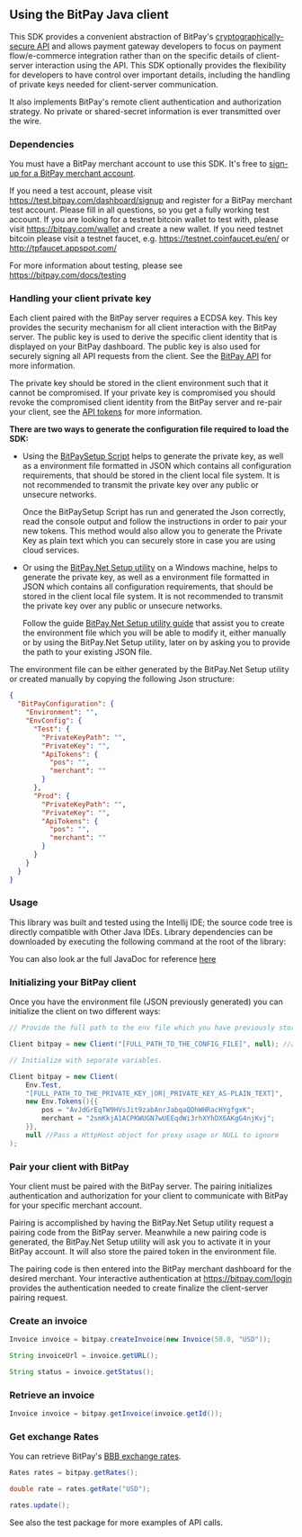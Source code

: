## Using the BitPay Java client

This SDK provides a convenient abstraction of BitPay's [cryptographically-secure API](https://bitpay.com/api) and allows payment gateway developers to focus on payment flow/e-commerce integration rather than on the specific details of client-server interaction using the API.  This SDK optionally provides the flexibility for developers to have control over important details, including the handling of private keys needed for client-server communication.

It also implements BitPay's remote client authentication and authorization strategy.  No private or shared-secret information is ever transmitted over the wire.

### Dependencies

You must have a BitPay merchant account to use this SDK.  It's free to [sign-up for a BitPay merchant account](https://bitpay.com/start).

If you need a test account, please visit https://test.bitpay.com/dashboard/signup and register for a BitPay merchant test account. Please fill in all questions, so you get a fully working test account.
If you are looking for a testnet bitcoin wallet to test with, please visit https://bitpay.com/wallet and
create a new wallet.
If you need testnet bitcoin please visit a testnet faucet, e.g. https://testnet.coinfaucet.eu/en/ or http://tpfaucet.appspot.com/

For more information about testing, please see https://bitpay.com/docs/testing

### Handling your client private key

Each client paired with the BitPay server requires a ECDSA key.  This key provides the security mechanism for all client interaction with the BitPay server. The public key is used to derive the specific client identity that is displayed on your BitPay dashboard.  The public key is also used for securely signing all API requests from the client.  See the [BitPay API](https://bitpay.com/api) for more information.

The private key should be stored in the client environment such that it cannot be compromised.  If your private key is compromised you should revoke the compromised client identity from the BitPay server and re-pair your client, see the [API tokens](https://bitpay.com/api-tokens) for more information.

**There are two ways to generate the configuration file required to load the SDK:**

* Using the [BitPaySetup Script](https://github.com/bitpay/java-bitpay-client/blob/master/src/setup/java/BitPaySetup.java) helps to generate the private key, as well as a environment file formatted in JSON which contains all configuration requirements, that should be stored in the client local file system. It is not recommended to transmit the private key over any public or unsecure networks.
  
  Once the BitPaySetup Script has run and generated the Json correctly, read the console output and follow the instructions in order to pair your new tokens.
  This method would also allow you to generate the Private Key as plain text which you can securely store in case you are using cloud services.

* Or using the [BitPay.Net Setup utility](https://github.com/bitpay/csharp-bitpay-client/releases/download/v2.0.1904/BitPay.Net_Setup_utility.zip) on a Windows machine, helps to generate the private key, as well as a environment file formatted in JSON which contains all configuration requirements, that should be stored in the client local file system. It is not recommended to transmit the private key over any public or unsecure networks.
  
  Follow the guide [BitPay.Net Setup utility guide](https://github.com/bitpay/csharp-bitpay-client/blob/master/BitPaySetup/README.md) that assist you to create the environment file which you will be able to modify it, either manually or by using the BitPay.Net Setup utility, later on by asking you to provide the path to your existing JSON file.

The environment file can be either generated by the BitPay.Net Setup utility or created manually by copying the following Json structure:

```json
{
  "BitPayConfiguration": {
    "Environment": "",
    "EnvConfig": {
      "Test": {
        "PrivateKeyPath": "",
        "PrivateKey": "",
        "ApiTokens": {
          "pos": "",
          "merchant": ""
        }
      },
      "Prod": {
        "PrivateKeyPath": "",
        "PrivateKey": "",
        "ApiTokens": {
          "pos": "",
          "merchant": ""
        }
      }
    }
  }
}
```


### Usage

This library was built and tested using the Intellij IDE; the source code tree is directly compatible with Other Java IDEs.
Library dependencies can be downloaded by executing the following command at the root of the library:

You can also look ar the full JavaDoc for reference [here](http://htmlpreview.github.io/?https://github.com/bitpay/java-bitpay-client/blob/master/apidocs/index.html)

### Initializing your BitPay client

Once you have the environment file (JSON previously generated) you can initialize the client on two different ways:

```Java
// Provide the full path to the env file which you have previously stored securely.

Client bitpay = new Client("[FULL_PATH_TO_THE_CONFIG_FILE]", null); //as second argument, Pass a HttpHost object for proxy usage or NULL to ignore
```

```Java
// Initialize with separate variables.

Client bitpay = new Client(
    Env.Test,
    "[FULL_PATH_TO_THE_PRIVATE_KEY_|OR|_PRIVATE_KEY_AS-PLAIN_TEXT]",
    new Env.Tokens(){{
        pos = "AvJdGrEqTW9HVsJit9zabAnrJabqaQDhWHRacHYgfgxK";
        merchant = "2smKkjA1ACPKWUGN7wUEEqdWi3rhXYhDX6AKgG4njKvj";
    }},
    null //Pass a HttpHost object for proxy usage or NULL to ignore
);
```

### Pair your client with BitPay

Your client must be paired with the BitPay server. The pairing initializes authentication and authorization for your client to communicate with BitPay for your specific merchant account.

Pairing is accomplished by having the BitPay.Net Setup utility request a pairing code from the BitPay server.
Meanwhile a new pairing code is generated, the BitPay.Net Setup utility will ask you to activate it in your BitPay account. It will also store the paired token in the environment file.

The pairing code is then entered into the BitPay merchant dashboard for the desired merchant.  Your interactive authentication at https://bitpay.com/login provides the authentication needed to create finalize the client-server pairing request.

### Create an invoice

```java
Invoice invoice = bitpay.createInvoice(new Invoice(50.0, "USD"));

String invoiceUrl = invoice.getURL();

String status = invoice.getStatus();
```

### Retrieve an invoice

```java
Invoice invoice = bitpay.getInvoice(invoice.getId());
```

### Get exchange Rates

You can retrieve BitPay's [BBB exchange rates](https://bitpay.com/exchange-rates).

```java
Rates rates = bitpay.getRates();

double rate = rates.getRate("USD");

rates.update();
```
See also the test package for more examples of API calls.

